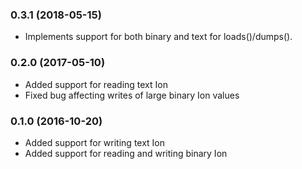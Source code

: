### 0.3.1 (2018-05-15)
* Implements support for both binary and text for loads()/dumps().

### 0.2.0 (2017-05-10)
* Added support for reading text Ion
* Fixed bug affecting writes of large binary Ion values

### 0.1.0 (2016-10-20)
* Added support for writing text Ion
* Added support for reading and writing binary Ion

